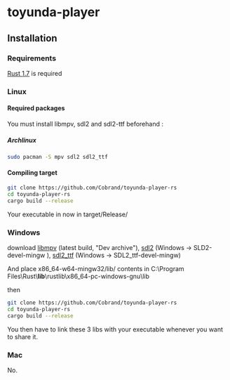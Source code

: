 # toyunda-player

## Installation

### Requirements

[Rust 1.7](https://www.rust-lang.org/) is required

### Linux

#### Required packages

You must install libmpv, sdl2 and sdl2-ttf beforehand :

##### Archlinux

```bash
sudo pacman -S mpv sdl2 sdl2_ttf
```

#### Compiling target

```bash
git clone https://github.com/Cobrand/toyunda-player-rs
cd toyunda-player-rs
cargo build --release
```

Your executable in now in target/Release/

### Windows

download [libmpv](https://mpv.srsfckn.biz/) (latest build, "Dev archive"),
[sdl2](https://www.libsdl.org/download-2.0.php) (Windows -> SLD2-devel-mingw ),
[sdl2_ttf](https://www.libsdl.org/projects/SDL_ttf/) (Windows -> SDL2_ttf-devel-mingw)

And place x86_64-w64-mingw32/lib/ contents in C:\Program Files\Rust\\**lib**\rustlib\x86_64-pc-windows-gnu\lib

then

```bash
git clone https://github.com/Cobrand/toyunda-player-rs
cd toyunda-player-rs
cargo build --release
```

You then have to link these 3 libs with your executable whenever you want to share it.

### Mac

No.
